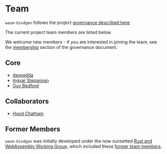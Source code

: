 # Team

`wasm-bindgen` follows the project [governance described here][governance].

The current project team members are listed below.

We welcome new members - if you are interested in joining the team, see the [membership] section of the governance document.

## Core

* [daxpedda](https://github.com/daxpedda)
* [Ingvar Stepanyan](https://github.com/RReverser)
* [Guy Bedford](https://github.com/guybedford)

## Collaborators

* [Hood Chatham](https://github.com/hoodmane)

## Former Members

`wasm-bindgen` was initially developed under the now sunsetted [Rust and WebAssembly Working Group], which included these [former team members].

[Rust and WebAssembly Working Group]: https://github.com/rustwasm
[former team members]: https://github.com/orgs/rustwasm/people
[governance]: https://wasm-bindgen.github.io/wasm-bindgen/contributing/governance
[membership]: https://wasm-bindgen.github.io/wasm-bindgen/contributing/governance#membership
